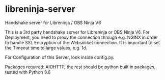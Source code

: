 # libreninja-server
Handshake server for Libreninja / OBS Ninja V6

This is a 3rd party handshake server for Libreninja or OBS Ninja V6. For Deployment, you need to proxy the connection through e.g. NGINX in order to handle SSL Encryption of the Websocket connection. It is important to set the Timeout time to large values, e.g. 1d. 

For Configuration of this Server, look inside config.py.

Packages required: AIOHTTP, the rest should be python built in packages, tested with Python 3.8
